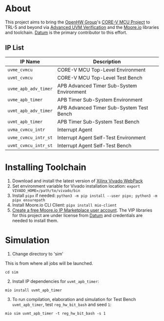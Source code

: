 # About
This project aims to bring the [OpenHW Group](https://www.openhwgroup.org/)'s [CORE-V MCU Project](https://docs.openhwgroup.org/projects/core-v-mcu/index.html) to TRL-5 and beyond via [Advanced UVM Verification](https://github.com/advanced-uvm) and the [Moore.io](https://mooreio.org/) libraries and toolchain. [Datum](https://datumtc.ca/) is the primary contributor to this effort.

## IP List
 IP Name | Description
 --------|------------
 `uvme_cvmcu` | CORE-V MCU Top-Level Environment
 `uvmt_cvmcu` | CORE-V MCU Top-Level Test Bench
 `uvme_apb_adv_timer` | APB Advanced Timer Sub-System Environment
 `uvme_apb_timer` | APB Timer Sub-System Environment
 `uvmt_apb_adv_timer` | APB Advanced Timer Sub-System Test Bench
 `uvmt_apb_timer` | APB Timer Sub-System Test Bench
 `uvma_cvmcu_intr` | Interrupt Agent
 `uvme_cvmcu_intr_st` | Interrupt Agent Self-Test Environment
 `uvmt_cvmcu_intr_st` | Interrupt Agent Self-Test Bench


# Installing Toolchain
1. Download and install the latest version of [Xilinx Vivado WebPack](https://www.xilinx.com/support/download.html)
1. Set environment variable for Vivado installation location: `export VIVADO_HOME=/path/to/vivado/bin`
1. Install `pipx` if needed: `python3 -m pip install --user pipx; python3 -m pipx ensurepath`
1. Install Moore.io CLI Client: `pipx install mio-client`
1. [Create a free Moore.io IP Marketplace user account](https://mooreio.org/account/register). The VIP libraries for this project are under license from [Datum](https://datumtc.ca/) and credentials are needed to install them.


# Simulation
1. Change directory to 'sim'

This is from where all jobs will be launched.
```
cd sim
```


2. Install IP dependencies for `uvmt_apb_timer`:

```
mio install uvmt_apb_timer
```


3. To run compilation, elaboration and simulation for Test Bench `uvmt_apb_timer`, test `reg_hw_bit_bash` and seed `1`:

```
mio sim uvmt_apb_timer -t reg_hw_bit_bash -s 1
```
